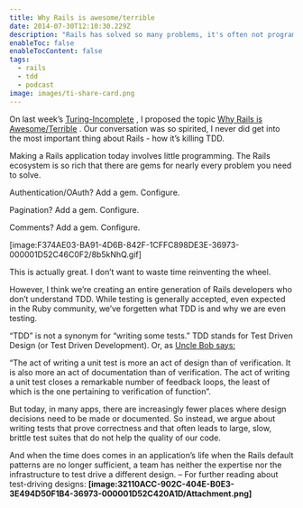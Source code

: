 ```yaml
---
title: Why Rails is awesome/terrible
date: 2014-07-30T12:10:30.229Z
description: "Rails has solved so many problems, it's often not programming but gem configuration and debugging"
enableToc: false
enableTocContent: false
tags:
  - rails
  - tdd
  - podcast
image: images/ti-share-card.png
---
```


On last week’s  [Turing-Incomplete](http://turing.cool/) , I proposed the topic  [Why Rails is Awesome/Terrible](http://turing.cool/12) . Our conversation was so spirited, I never did get into the most important thing about Rails - how it’s killing TDD.

Making a Rails application today involves little programming. The Rails ecosystem is so rich that there are gems for nearly every problem you need to solve.

Authentication/OAuth? Add a gem. Configure.

Pagination? Add a gem. Configure.

Comments? Add a gem. Configure.

[image:F374AE03-BA91-4D6B-842F-1CFFC898DE3E-36973-000001D52C46C0F2/8b5kNhQ.gif]

This is actually great. I don’t want to waste time reinventing the wheel.

However, I think we’re creating an entire generation of Rails developers who don’t understand TDD.
While testing is generally accepted, even expected in the Ruby community, we’ve forgetten what TDD is and why we are even testing.

“TDD” is not a synonym for “writing some tests.” TDD stands for Test Driven Design (or Test Driven Development).
Or, as  [Uncle Bob says:](http://www.agiledata.org/essays/tdd.html#sthash.jmWMwZLH.dpuf) 

“The act of writing a unit test is more an act of design than of verification. It is also more an act of documentation than of verification. The act of writing a unit test closes a remarkable number of feedback loops, the least of which is the one pertaining to verification of function”.

But today, in many apps, there are increasingly fewer places where design decisions need to be made or documented.
So instead, we argue about writing tests that prove correctness and that often leads to large, slow, brittle test suites that do not help the quality of our code.

And when the time does comes in an application’s life when the Rails default patterns are no longer sufficient, a team has neither the expertise nor the infrastructure to test drive a different design.
–
For further reading about test-driving designs:
**[image:32110ACC-902C-404E-B0E3-3E494D50F1B4-36973-000001D52C420A1D/Attachment.png]**

